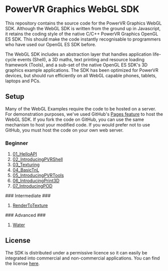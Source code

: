 # PowerVR Graphics WebGL SDK #
This repository contains the source code for the PowerVR Graphics WebGL SDK. Although the WebGL SDK is written from the ground up in Javascript, it retains the coding style of the native C/C++ PowerVR Graphics OpenGL ES SDK. This should make the code instantly recognisable to programmers who have used our OpenGL ES SDK before.

The WebGL SDK includes an abstraction layer that handles application life-cycle events (Shell), a 3D maths, text printing and resource loading framework (Tools), and a sub-set of the native OpenGL ES SDK's 3D graphics example applications. The SDK has been optimized for PowerVR devices, but should run efficiently on all WebGL capable phones, tablets, laptops and PCs.  

## Setup ##
Many of the WebGL Examples require the code to be hosted on a server. For demonstration purposes, we've used GitHub's [Pages feature](https://pages.github.com/) to host the WebGL SDK. If you fork the code on GitHub, you can use the same mechanism to host your modified code. If you would prefer not to use GitHub, you must host the code on your own web server.

### Beginner ###
<ol>
<li><a href="http://powervr-graphics.github.io/WebGL_SDK/WebGL_SDK/Examples/Beginner/01_HelloAPI/WebGL/">01_HelloAPI</a></li>
<li><a href="http://powervr-graphics.github.io/WebGL_SDK/WebGL_SDK/Examples/Beginner/02_IntroducingPVRShell/WebGL/">02_IntroducingPVRShell</a></li>
<li><a href="http://powervr-graphics.github.io/WebGL_SDK/WebGL_SDK/Examples/Beginner/03_Texturing/WebGL/">03_Texturing</a></li>
<li><a href="http://powervr-graphics.github.io/WebGL_SDK/WebGL_SDK/Examples/Beginner/04_BasicTnL/WebGL/">04_BasicTnL</a></li>
<li><a href="http://powervr-graphics.github.io/WebGL_SDK/WebGL_SDK/Examples/Beginner/05_IntroducingPVRTools/WebGL/">05_IntroducingPVRTools</a></li>
<li><a href="http://powervr-graphics.github.io/WebGL_SDK/WebGL_SDK/Examples/Beginner/06_IntroducingPrint3D/WebGL/">06_IntroducingPrint3D</a></li>
<li><a href="http://powervr-graphics.github.io/WebGL_SDK/WebGL_SDK/Examples/Beginner/07_IntroducingPOD/WebGL/">07_IntroducingPOD</a></li>
</ol>
### Intermediate ###
<ol>
<li><a href="http://powervr-graphics.github.io/WebGL_SDK/WebGL_SDK/Examples/Intermediate/RenderToTexture/WebGL/">RenderToTexture</a></li>
</ol>
### Advanced ###
<ol>
<li><a href="http://powervr-graphics.github.io/WebGL_SDK/WebGL_SDK/Examples/Advanced/Water/WebGL/">Water</a></li>
</ol>

## License ##
The SDK is distributed under a permissive licence so it can easily be integrated into commercial and non-commercial applications. You can find the license <a href="https://github.com/powervr-graphics/WebGL_SDK/blob/master/LICENSE.txt">here</a>.
